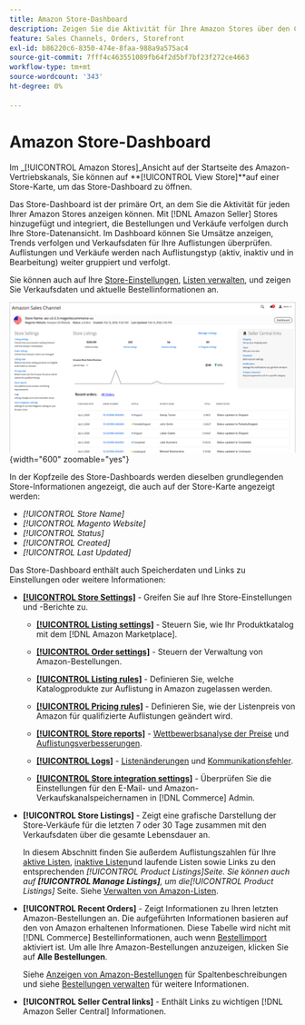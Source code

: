```yaml
---
title: Amazon Store-Dashboard
description: Zeigen Sie die Aktivität für Ihre Amazon Stores über den Commerce Admin im Dashboard des Amazon Stores an.
feature: Sales Channels, Orders, Storefront
exl-id: b86220c6-8350-474e-8faa-988a9a575ac4
source-git-commit: 7fff4c463551089fb64f2d5bf7bf23f272ce4663
workflow-type: tm+mt
source-wordcount: '343'
ht-degree: 0%

---
```


# Amazon Store-Dashboard

Im _[!UICONTROL Amazon Stores]_Ansicht auf der Startseite des Amazon-Vertriebskanals, Sie können auf **[!UICONTROL View Store]**auf einer Store-Karte, um das Store-Dashboard zu öffnen.

Das Store-Dashboard ist der primäre Ort, an dem Sie die Aktivität für jeden Ihrer Amazon Stores anzeigen können. Mit [!DNL Amazon Seller] Stores hinzugefügt und integriert, die Bestellungen und Verkäufe verfolgen durch Ihre Store-Datenansicht. Im Dashboard können Sie Umsätze anzeigen, Trends verfolgen und Verkaufsdaten für Ihre Auflistungen überprüfen. Auflistungen und Verkäufe werden nach Auflistungstyp (aktiv, inaktiv und in Bearbeitung) weiter gruppiert und verfolgt.

Sie können auch auf Ihre [Store-Einstellungen](./ob-store-review.md), [Listen verwalten](./managing-product-listings.md), und zeigen Sie Verkaufsdaten und aktuelle Bestellinformationen an.

![Amazon Store-Dashboard](assets/amazon-store-dashboard.png){width="600" zoomable="yes"}

In der Kopfzeile des Store-Dashboards werden dieselben grundlegenden Store-Informationen angezeigt, die auch auf der Store-Karte angezeigt werden:

- _[!UICONTROL Store Name]_
- _[!UICONTROL Magento Website]_
- _[!UICONTROL Status]_
- _[!UICONTROL Created]_
- _[!UICONTROL Last Updated]_

Das Store-Dashboard enthält auch Speicherdaten und Links zu Einstellungen oder weitere Informationen:

- [**[!UICONTROL Store Settings]**](./ob-store-review.md) - Greifen Sie auf Ihre Store-Einstellungen und -Berichte zu.

   - [**[!UICONTROL Listing settings]**](./listing-settings.md) - Steuern Sie, wie Ihr Produktkatalog mit dem [!DNL Amazon Marketplace].

   - [**[!UICONTROL Order settings]**](./order-settings.md) - Steuern der Verwaltung von Amazon-Bestellungen.

   - [**[!UICONTROL Listing rules]**](./listing-rules.md) - Definieren Sie, welche Katalogprodukte zur Auflistung in Amazon zugelassen werden.

   - [**[!UICONTROL Pricing rules]**](./pricing-products.md) - Definieren Sie, wie der Listenpreis von Amazon für qualifizierte Auflistungen geändert wird.

   - [**[!UICONTROL Store reports]**](./amazon-logs-reports.md) - [Wettbewerbsanalyse der Preise](./competitive-price-analysis.md) und [Auflistungsverbesserungen](./listing-improvements.md).

   - [**[!UICONTROL Logs]**](./amazon-logs-reports.md) - [Listenänderungen](./listing-changes-log.md) und [Kommunikationsfehler](./communication-errors-log.md).

   - [**[!UICONTROL Store integration settings]**](./store-integration-settings.md) - Überprüfen Sie die Einstellungen für den E-Mail- und Amazon-Verkaufskanalspeichernamen in [!DNL Commerce] Admin.

- **[!UICONTROL Store Listings]** - Zeigt eine grafische Darstellung der Store-Verkäufe für die letzten 7 oder 30 Tage zusammen mit den Verkaufsdaten über die gesamte Lebensdauer an.

  In diesem Abschnitt finden Sie außerdem Auflistungszahlen für Ihre [aktive Listen](./active-listings.md), [inaktive Listen](./inactive-listings.md)und laufende Listen sowie Links zu den entsprechenden _[!UICONTROL Product Listings]_Seite. Sie können auch auf **[!UICONTROL Manage Listings]**, um die_[!UICONTROL Product Listings]_ Seite. Siehe [Verwalten von Amazon-Listen](./managing-product-listings.md).

- **[!UICONTROL Recent Orders]** - Zeigt Informationen zu Ihren letzten Amazon-Bestellungen an. Die aufgeführten Informationen basieren auf den von Amazon erhaltenen Informationen. Diese Tabelle wird nicht mit [!DNL Commerce] Bestellinformationen, auch wenn [Bestellimport](./order-settings.md) aktiviert ist. Um alle Ihre Amazon-Bestellungen anzuzeigen, klicken Sie auf **Alle Bestellungen**.

  Siehe [Anzeigen von Amazon-Bestellungen](./amazon-orders-all.md) für Spaltenbeschreibungen und siehe [Bestellungen verwalten](./managing-orders.md) für weitere Informationen.

- **[!UICONTROL Seller Central links]** - Enthält Links zu wichtigen [!DNL Amazon Seller Central] Informationen.

